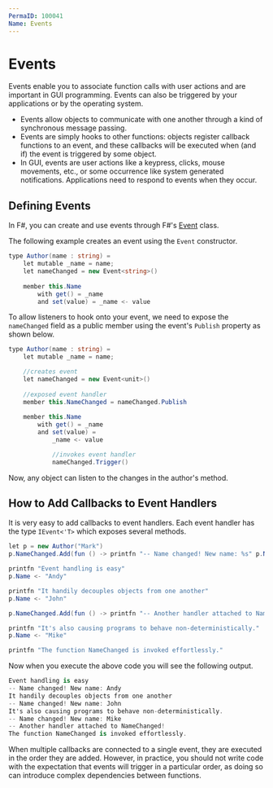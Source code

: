 ```yaml
---
PermaID: 100041
Name: Events
---
```


# Events

Events enable you to associate function calls with user actions and are important in GUI programming. Events can also be triggered by your applications or by the operating system.

 - Events allow objects to communicate with one another through a kind of synchronous message passing. 
 - Events are simply hooks to other functions: objects register callback functions to an event, and these callbacks will be executed when (and if) the event is triggered by some object.
 - In GUI, events are user actions like a keypress, clicks, mouse movements, etc., or some occurrence like system generated notifications. Applications need to respond to events when they occur.

## Defining Events

In F#, you can create and use events through F#'s [Event](https://docs.microsoft.com/en-us/previous-versions/visualstudio/visual-studio-2010/ee370608(v=vs.100)?redirectedfrom=MSDN) class. 

The following example creates an event using the `Event` constructor.

```csharp
type Author(name : string) =
    let mutable _name = name;
    let nameChanged = new Event<string>()
    
    member this.Name
        with get() = _name
        and set(value) = _name <- value
```

To allow listeners to hook onto your event, we need to expose the `nameChanged` field as a public member using the event's `Publish` property as shown below.

```csharp
type Author(name : string) =
    let mutable _name = name;

    //creates event
    let nameChanged = new Event<unit>()
    
    //exposed event handler
    member this.NameChanged = nameChanged.Publish
    
    member this.Name
        with get() = _name
        and set(value) =
            _name <- value

            //invokes event handler
            nameChanged.Trigger()
```

Now, any object can listen to the changes in the author's method.

## How to Add Callbacks to Event Handlers

It is very easy to add callbacks to event handlers. Each event handler has the type `IEvent<'T>` which exposes several methods.

```csharp
let p = new Author("Mark")
p.NameChanged.Add(fun () -> printfn "-- Name changed! New name: %s" p.Name)

printfn "Event handling is easy"
p.Name <- "Andy"

printfn "It handily decouples objects from one another"
p.Name <- "John"

p.NameChanged.Add(fun () -> printfn "-- Another handler attached to NameChanged!")

printfn "It's also causing programs to behave non-deterministically."
p.Name <- "Mike"

printfn "The function NameChanged is invoked effortlessly."
```

Now when you execute the above code you will see the following output.

```csharp
Event handling is easy
-- Name changed! New name: Andy
It handily decouples objects from one another
-- Name changed! New name: John
It's also causing programs to behave non-deterministically.
-- Name changed! New name: Mike
-- Another handler attached to NameChanged!
The function NameChanged is invoked effortlessly.
```

When multiple callbacks are connected to a single event, they are executed in the order they are added. However, in practice, you should not write code with the expectation that events will trigger in a particular order, as doing so can introduce complex dependencies between functions.
